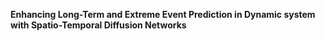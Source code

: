 **Enhancing Long-Term and Extreme Event Prediction in Dynamic system with Spatio-Temporal Diffusion Networks**

